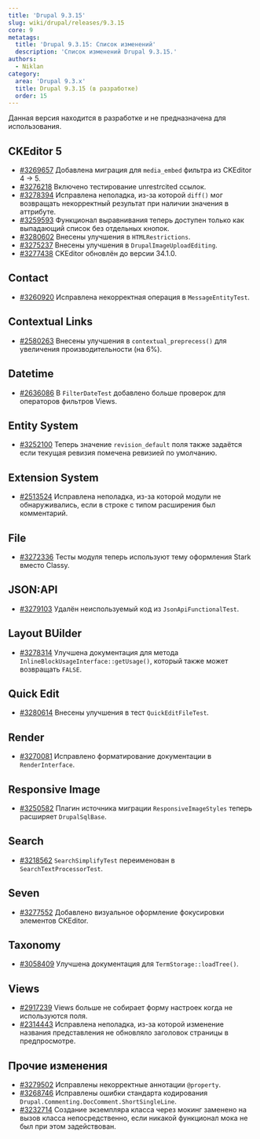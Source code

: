 ```yaml
---
title: 'Drupal 9.3.15'
slug: wiki/drupal/releases/9.3.15
core: 9
metatags:
  title: 'Drupal 9.3.15: Список изменений'
  description: 'Список изменений Drupal 9.3.15.'
authors:
  - Niklan
category:
  area: 'Drupal 9.3.x'
  title: Drupal 9.3.15 (в разработке)
  order: 15
---
```


<Aside type="warning">

Данная версия находится в разработке и не предназначена для использования.

</Aside>

## CKEditor 5

- [#3269657](https://www.drupal.org/node/3269657) Добавлена миграция для `media_embed` фильтра из CKEditor 4 → 5.
- [#3276218](https://www.drupal.org/node/3276218) Включено тестирование unrestrcited ссылок.
- [#3278394](https://www.drupal.org/node/3278394) Исправлена неполадка, из-за которой `diff()` мог возвращать некорректный результат при наличии значения в аттрибуте.
- [#3259593](https://www.drupal.org/node/3259593) Функционал выравнивания теперь доступен только как выпадающий список без отдельных кнопок.
- [#3280602](https://www.drupal.org/node/3280602) Внесены улучшения в `HTMLRestrictions`.
- [#3275237](https://www.drupal.org/node/3275237) Внесены улучшения в `DrupalImageUploadEditing`.
- [#3277438](https://www.drupal.org/node/3277438) CKEditor обновлён до версии 34.1.0.

## Contact

- [#3260920](https://www.drupal.org/node/3260920) Исправлена некорректная операция в `MessageEntityTest`.

## Contextual Links

- [#2580263](https://www.drupal.org/node/2580263) Внесены улучшения в `contextual_preprecess()` для увеличения производительности (на 6%).

## Datetime

- [#2636086](https://www.drupal.org/node/2636086) В `FilterDateTest` добавлено больше проверок для операторов фильтров Views.

## Entity System

- [#3252100](https://www.drupal.org/node/3252100) Теперь значение `revision_default` поля также задаётся если текущая ревизия помечена ревизией по умолчанию.

## Extension System

- [#2513524](https://www.drupal.org/node/2513524) Исправлена неполадка, из-за которой модули не обнаруживались, если в строке с типом расширения был комментарий.

## File

- [#3272336](https://www.drupal.org/node/3272336) Тесты модуля теперь используют тему оформления Stark вместо Classy.

## JSON:API

- [#3279103](https://www.drupal.org/node/3279103) Удалён неиспользуемый код из `JsonApiFunctionalTest`.

## Layout BUilder

- [#3278314](https://www.drupal.org/node/3278314) Улучшена документация для метода `InlineBlockUsageInterface::getUsage()`, который также может возвращать `FALSE`.

## Quick Edit

- [#3280614](https://www.drupal.org/node/3280614) Внесены улучшения в тест `QuickEditFileTest`.

## Render

- [#3270081](https://www.drupal.org/node/3270081) Исправлено форматирование документации в `RenderInterface`.

## Responsive Image

- [#3250582](https://www.drupal.org/node/3250582) Плагин источника миграции `ResponsiveImageStyles` теперь расширяет `DrupalSqlBase`.

## Search

- [#3218562](https://www.drupal.org/node/3218562) `SearchSimplifyTest` переименован в `SearchTextProcessorTest`.

## Seven

- [#3277552](https://www.drupal.org/node/3277552) Добавлено визуальное оформление фокусировки элементов CKEditor.

## Taxonomy

- [#3058409](https://www.drupal.org/node/3058409) Улучшена документация для `TermStorage::loadTree()`.

## Views

- [#2917239](https://www.drupal.org/node/2917239) Views больше не собирает форму настроек когда не используются поля.
- [#2314443](https://www.drupal.org/node/2314443) Исправлена неполадка, из-за которой изменение названия представления не обновляло заголовок страницы в предпросмотре.

## Прочие изменения

- [#3279502](https://www.drupal.org/node/3279502) Исправлены некорректные аннотации `@property`.
- [#3268746](https://www.drupal.org/node/3268746) Исправлены ошибки стандарта кодирования `Drupal.Commenting.DocComment.ShortSingleLine`.
- [#3232714](https://www.drupal.org/node/3232714) Создание экземпляра класса через мокинг заменено на вызов класса непосредственно, если никакой функционал мока не был при этом задействован.